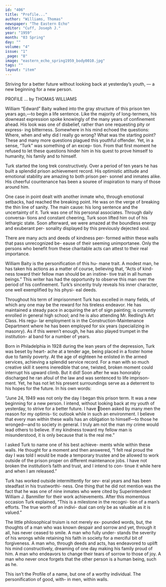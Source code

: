 ```yaml
---
id: "406"
title: "Profile..."
author: "Williams, Thomas"
newspaper: "The Eastern Echo"
editor: "Cuff, Joseph J."
year: "1959"
month: "03 Spring"
day: ""
volume: "4"
issue: "1"
_page: "8"
image: "eastern_echo_spring1959_body0010.jpg"
tags: ""
layout: "item"
---
```

Striving for a better future without
looking back at yesterday’s youth, — a new
beginning for a new person.

PROFILE ... 
by THOMAS WILLIAMS

William “Edward” Baity walked into the gray
structure of this prison ten years ago,—to begin a
life sentence. Like the majority of long-termers, his
downeast expression spoke knowingly of the many
years of confinement ahead. His look was one of
disbelief, rather than one requesting pity or express-
ing bitterness. Somewhere in his mind echoed the
questions: Where, when and why did I really go
wrong? What was the starting point? These and
many more questions plagued this youthful offender.
Yet, in a sense, “Turk” was something of an excep-
tion. From that first moment he refused to let these
questions hinder him in his quest to prove himself
to humanity, his family and to himself.

Turk started the long trek constructively. Over
a period of ten years he has built a splendid prison
achievement record. His optimistic attitude and
emotional stability are amazing to both prison per-
sonnel and inmates alike. His cheerful countenance
has been a souree of inspiration to many of those
around him.

One case in point dealt with another inmate
who, through emotional setbacks, had reached the
breaking point. He was on the verge of breaking
the thin line of sanity. The main cause: his long
sentence and the uncertainty of it. Turk was one
of his personal associates. Through daily conversa-
tions and constant cheering, Turk soon lifted him
out of his lethargic state. Soon afterward, we were
amazed at the boundless energy and exuberant per-
sonality displayed by this previously dejected soul.

There are many acts and deeds of kindness per-
formed within these walls that pass unrecognized be-
eause of their seeming unimportanee. Only the
persons who benefit from these charitable acts can
attest to their real importance.

William Baity is the personification of this hu-
mane trait. A modest man, he has taken his actions
as a matter of course, believing that, “Acts of kind-
ness toward their fellow man should be an instine-
tive trait in all human beings.” This writer has had
the opportunity to observe this man over the period
of his confinement. Turk’s sincerity truly reveals his
inner character, one well exemplified by his physi-
eal deeds.

Throughout his term of imprisonment Turk has
excelled in many fields, of which any one may be the
reward for his tireless endeavor. He has maintained
a steady pace in acquiring the art of sign painting;
is currently enrolled in general high school; and he
is also attending Mr. Redling’s Art Class. His regu-
lar employment is in the Construction-Maintenance
Department where he has been employed for six
years (specializing in masonry). As if this weren’t
enough, he has also played trumpet in the institution-
al band for a number of years.

Born in Philadelphia in 1928 during the lean
years of the depression, Turk was beset by heart-
ache at a tender age, being placed in a foster home
due to family poverty. At the age of eighteen he
enlisted in the armed services, achieving a splendid
service record. For a man with so much creative
skill it seems ineredible that one, twisted, broken
moment could interrupt his upward climb. But it
did! Soon after he was honorably discharged he ran
afoul of the law and was sentenced to life imprison-
ment. Yet, he has not let his present surroundings
serve as a deterrent to his hopes for the future. In
his own words:

“June 24, 1949 was not only the day I began
this prison term. It was a new beginning for a new
person. I intend, without looking back at my youth
of yesterday, to strive for a better future. I have
been asked by many men the reason for my optimis-
tic outlook while in such an environment. I believe
that every man within these walls has an obligation
to himself—to those he wronged—and to society in
general. I truly am not the man my crime would
lead others to believe. If my kindness toward my
fellow man is misunderstood, it is only because that
is the real me.”

I asked Turk to name one of his best achieve-
ments while within these walls. He thought for a
moment and then answered, “I felt real proud the
day I was told I would be made a temporary trustee
and be allowed to work outside of the prison proper
on different maintenance jobs. I have not broken
the institution’s faith and trust, and I intend to con-
tinue it while here and when I am released.”

Turk has worked outside intermittently for sev-
eral years and has been steadfast in his trustworthi-
ness. One thing that he did not mention was the
fact that he was one of nine inmates who were cited
by Superintendent William J. Banmiller for their
work achievements. After this momentous occasion
Turk explained, “This is a milestone in the recogni-
tion of a man’s efforts. The true worth of an indivi-
dual can only be as valuable as it is valued.”

The little philosophical truism is not merely ex-
pounded words, but, the thoughts of a man who was
known despair and sorrow and yet, through it all,
has never ceased to smile. A man who fully under-
stands the severity of his wrongs while retaining
his faith in society for a merciful bit of forgiveness.
A man who, through deeds and acts, has endeavored
to uplift his mind constructively, dreaming of one
day making his family proud of him. A man who
endeavors to change their tears of sorrow to those
of joy. A man who never once forgets that the other
person is a human being, such as he.

This isn’t the Profile of a name, but one of a
worthy individual. The personification of good, with-
in men, within walls.
